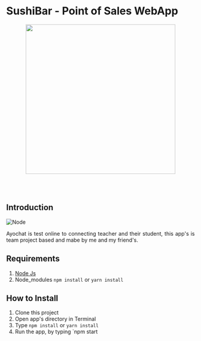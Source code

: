 # SushiBar - Point of Sales WebApp


<p align='center'>
    <img width="400" src='./screenshots/react.png' />
</p>

<br>
<br>

## Introduction
![Node](https://img.shields.io/node/v/express)


<p align='justify'>Ayochat is test online to connecting teacher and their student, this app's is team project based and mabe by me and my friend's.</p>

## Requirements

1. <a href="https://nodejs.org/en/download/">Node Js</a>
2. Node_modules `npm install` or `yarn install`

## How to Install

1. Clone this project
2. Open app's directory in Terminal
3. Type `npm install` or `yarn install`
4. Run the app, by typing `npm start

